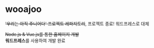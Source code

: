 # wooajoo
~~'우리는 아직 주니어다' 프로젝트 레파지토리~~, 프로젝트 종료! 워드프레스로 대체  

~~Node.js & Vue.js를 통한 홈페이지 개발~~  
 **워드프레스**를 사용하여 개발 완료
